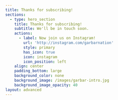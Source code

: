 ```yaml
---
title: Thanks for subscribing!
sections:
  - type: hero_section
    title: Thanks for subscribing!
    subtitle: We'll be in touch soon.
    actions:
      - label: Now join us on Instagram!
        url: 'http://instagram.com/garbarnation'
        style: primary
        has_icon: true
        icon: instagram
        icon_position: left
    align: center
    padding_bottom: large
    background_color: none
    background_image: /images/garbar-intro.jpg
    background_image_opacity: 40
layout: advanced
---
```

